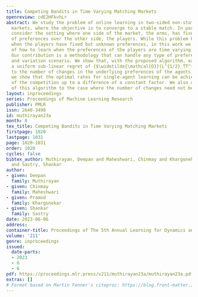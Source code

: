 ```yaml
---
title: Competing Bandits in Time Varying Matching Markets
openreview: cdE2HFkvhLr
abstract: We study the problem of online learning in two-sided non-stationary matching
  markets, where the objective is to converge to a stable match. In particular, we
  consider the setting where one side of the market, the arms, has fixed known set
  of preferences over the other side, the players. While this problem has been studied
  when the players have fixed but unknown preferences, in this work we study the problem
  of how to learn when the preferences of the players are time varying and unknown.
  Our contribution is a methodology that can handle any type of preference structure
  and variation scenario. We show that, with the proposed algorithm, each player receives
  a uniform sub-linear regret of {$\widetilde{\mathcal{O}}(L^{1/2}_TT^{1/2})$} up
  to the number of changes in the underlying preferences of the agents, $L_T$. Therefore,
  we show that the optimal rates for single-agent learning can be achieved in spite
  of the competition up to a difference of a constant factor. We also discuss extensions
  of this algorithm to the case where the number of changes need not be known a priori.
layout: inproceedings
series: Proceedings of Machine Learning Research
publisher: PMLR
issn: 2640-3498
id: muthirayan23a
month: 0
tex_title: Competing Bandits in Time Varying Matching Markets
firstpage: 1020
lastpage: 1031
page: 1020-1031
order: 1020
cycles: false
bibtex_author: Muthirayan, Deepan and Maheshwari, Chinmay and Khargonekar, Pramod
  and Sastry, Shankar
author:
- given: Deepan
  family: Muthirayan
- given: Chinmay
  family: Maheshwari
- given: Pramod
  family: Khargonekar
- given: Shankar
  family: Sastry
date: 2023-06-06
address:
container-title: Proceedings of The 5th Annual Learning for Dynamics and Control Conference
volume: '211'
genre: inproceedings
issued:
  date-parts:
  - 2023
  - 6
  - 6
pdf: https://proceedings.mlr.press/v211/muthirayan23a/muthirayan23a.pdf
extras: []
# Format based on Martin Fenner's citeproc: https://blog.front-matter.io/posts/citeproc-yaml-for-bibliographies/
---
```

